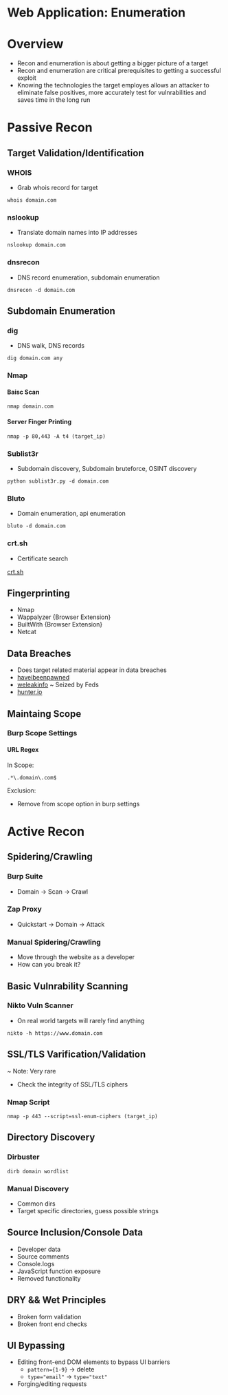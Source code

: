 Web Application: Enumeration
============================

# Overview

+ Recon and enumeration is about getting a bigger picture of a target
+ Recon and enumeration are critical prerequisites to getting a successful exploit
+ Knowing the technologies the target employes allows an attacker to eliminate false positives, more accurately test for vulnrabilities and saves time in the long run

# Passive Recon

## Target Validation/Identification

### WHOIS

+ Grab whois record for target

`whois domain.com`

### nslookup

+ Translate domain names into IP addresses

`nslookup domain.com`

### dnsrecon

+ DNS record enumeration, subdomain enumeration

`dnsrecon -d domain.com`

## Subdomain Enumeration

### dig

+ DNS walk, DNS records

`dig domain.com any`

### Nmap

#### Baisc Scan

`nmap domain.com`

#### Server Finger Printing

`nmap -p 80,443 -A t4 (target_ip)`

### Sublist3r

+ Subdomain discovery, Subdomain bruteforce, OSINT discovery

`python sublist3r.py -d domain.com`

### Bluto

+ Domain enumeration, api enumeration

`bluto -d domain.com`

### crt.sh

+ Certificate search

[crt.sh](https://crt.sh/)

## Fingerprinting

+ Nmap
+ Wappalyzer {Browser Extension}
+ BuiltWith {Browser Extension}
+ Netcat

## Data Breaches

+ Does target related material appear in data breaches
+ [haveibeenpawned](https://haveibeenpwned.com/)
+ [weleakinfo](http://weleakinfo.com/) ~ Seized by Feds
+ [hunter.io](https://hunter.io/)

## Maintaing Scope

### Burp Scope Settings

#### URL Regex

In Scope:

`.*\.domain\.com$`

Exclusion:

+ Remove from scope option in burp settings

# Active Recon

## Spidering/Crawling

### Burp Suite

+ Domain -> Scan -> Crawl

### Zap Proxy

+ Quickstart -> Domain -> Attack

### Manual Spidering/Crawling

+ Move through the website as a developer
+ How can you break it?

## Basic Vulnrability Scanning

### Nikto Vuln Scanner

+ On real world targets will rarely find anything

`nikto -h https://www.domain.com`

## SSL/TLS Varification/Validation

~ Note: Very rare

+ Check the integrity of SSL/TLS ciphers

### Nmap Script

`nmap -p 443 --script=ssl-enum-ciphers (target_ip)`

## Directory Discovery

### Dirbuster

`dirb domain wordlist`


### Manual Discovery

+ Common dirs
+ Target specific directories, guess possible strings

## Source Inclusion/Console Data

+ Developer data
+ Source comments
+ Console.logs
+ JavaScript function exposure
+ Removed functionality

## DRY && Wet Principles

+ Broken form validation
+ Broken front end checks

## UI Bypassing

+ Editing front-end DOM elements to bypass UI barriers
	+ `pattern={1-9}` -> delete
	+ `type="email"` -> `type="text"`
+ Forging/editing requests

